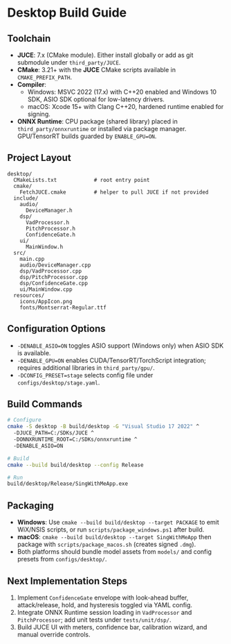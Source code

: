 # Desktop Build Guide

## Toolchain
- **JUCE**: 7.x (CMake module). Either install globally or add as git submodule under `third_party/JUCE`.
- **CMake**: 3.21+ with the **JUCE** CMake scripts available in `CMAKE_PREFIX_PATH`.
- **Compiler**:
  - Windows: MSVC 2022 (17.x) with C++20 enabled and Windows 10 SDK, ASIO SDK optional for low-latency drivers.
  - macOS: Xcode 15+ with Clang C++20, hardened runtime enabled for signing.
- **ONNX Runtime**: CPU package (shared library) placed in `third_party/onnxruntime` or installed via package manager. GPU/TensorRT builds guarded by `ENABLE_GPU=ON`.

## Project Layout
```
desktop/
  CMakeLists.txt            # root entry point
  cmake/
    FetchJUCE.cmake         # helper to pull JUCE if not provided
  include/
    audio/
      DeviceManager.h
    dsp/
      VadProcessor.h
      PitchProcessor.h
      ConfidenceGate.h
    ui/
      MainWindow.h
  src/
    main.cpp
    audio/DeviceManager.cpp
    dsp/VadProcessor.cpp
    dsp/PitchProcessor.cpp
    dsp/ConfidenceGate.cpp
    ui/MainWindow.cpp
  resources/
    icons/AppIcon.png
    fonts/Montserrat-Regular.ttf
```

## Configuration Options
- `-DENABLE_ASIO=ON` toggles ASIO support (Windows only) when ASIO SDK is available.
- `-DENABLE_GPU=ON` enables CUDA/TensorRT/TorchScript integration; requires additional libraries in `third_party/gpu/`.
- `-DCONFIG_PRESET=stage` selects config file under `configs/desktop/stage.yaml`.

## Build Commands
```bash
# Configure
cmake -S desktop -B build/desktop -G "Visual Studio 17 2022" ^
  -DJUCE_PATH=C:/SDKs/JUCE ^
  -DONNXRUNTIME_ROOT=C:/SDKs/onnxruntime ^
  -DENABLE_ASIO=ON

# Build
cmake --build build/desktop --config Release

# Run
build/desktop/Release/SingWithMeApp.exe
```

## Packaging
- **Windows**: Use `cmake --build build/desktop --target PACKAGE` to emit WiX/NSIS scripts, or run `scripts/package_windows.ps1` after build.
- **macOS**: `cmake --build build/desktop --target SingWithMeApp` then package with `scripts/package_macos.sh` (creates signed `.dmg`).
- Both platforms should bundle model assets from `models/` and config presets from `configs/desktop/`.

## Next Implementation Steps
1. Implement `ConfidenceGate` envelope with look-ahead buffer, attack/release, hold, and hysteresis toggled via YAML config.
2. Integrate ONNX Runtime session loading in `VadProcessor` and `PitchProcessor`; add unit tests under `tests/unit/dsp/`.
3. Build JUCE UI with meters, confidence bar, calibration wizard, and manual override controls.
